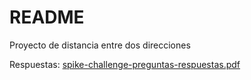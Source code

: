 # README

Proyecto de distancia entre dos direcciones

Respuestas: [spike-challenge-preguntas-respuestas.pdf](spike-challenge-preguntas-respuestas.pdf)
